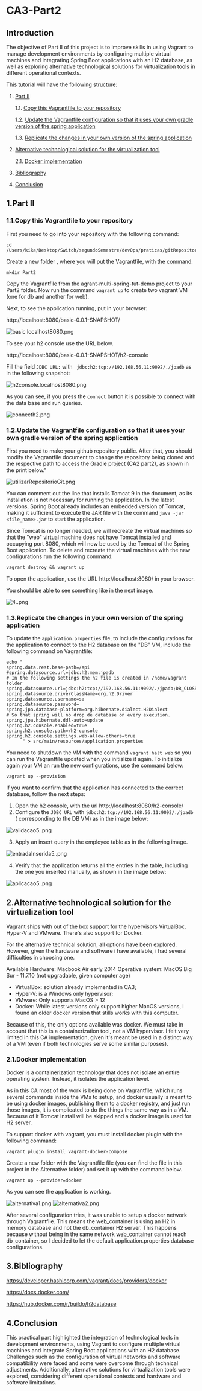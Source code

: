 # CA3-Part2


## Introduction
The objective of Part II of this project is to improve skills in using Vagrant to manage development environments by configuring multiple virtual machines and integrating Spring Boot applications with an H2 database, as well as exploring alternative technological solutions for virtualization tools in different operational contexts.

This tutorial will have the following structure:
1. [Part II](#1part-ii)

   1.1. [Copy this Vagrantfile to your repository](#11copy-this-vagrantfile-to-your-repository)

   1.2. [Update the Vagrantfile configuration so that it uses your own gradle version of the spring application](#12update-the-vagrantfile-configuration-so-that-it-uses-your-own-gradle-version-of-the-spring-application)
   
    1.3. [Replicate the changes in your own version of the spring application](#13replicate-the-changes-in-your-own-version-of-the-spring-application)
2. [Alternative technological solution for the virtualization tool](#2alternative-technological-solution-for-the-virtualization-tool)

   2.1. [Docker implementation](#21docker-implementation)
3. [Bibliography](#3bibliography)
4. [Conclusion](#4conclusion)

## 1.Part II

### 1.1.Copy this Vagrantfile to your repository

First you need to go into your repository with the following command:

```
cd /Users/kika/Desktop/Switch/segundoSemestre/devOps/praticas/gitRepositorio/CA3
```

Create a new folder , where you will put the Vagrantfile, with the command:

```
mkdir Part2
```

Copy the Vagrantfile from the agrant-multi-spring-tut-demo project to your Part2 folder.
Now run the command ```vagrant up``` to create two vagrant VM (one for db and another for web).

Next, to see the application running, put in your browser:

http://localhost:8080/basic-0.0.1-SNAPSHOT/

![basic localhost8080.png](basic%20localhost8080.png)

To see your h2 console use the URL below.

http://localhost:8080/basic-0.0.1-SNAPSHOT/h2-console

Fill the field `JDBC URL:` with  ` jdbc:h2:tcp://192.168.56.11:9092/./jpadb` as in the following snapshot:

![h2console.localhost8080.png](h2console.localhost8080.png)

As you can see, if you press the `connect` button it is possible to connect with the data base and run queries.

![connecth2.png](connecth2.png)

### 1.2.Update the Vagrantfile configuration so that it uses your own gradle version of the spring application

First you need to make your github repository public.
After that, you should modify the Vagrantfile document to change the repository being cloned and the respective path to access the Gradle project (CA2 part2), as shown in the print below."

![utilizarRepositorioGit.png](utilizarRepositorioGit.png)

You can comment out the line that installs Tomcat 9 in the document, as its installation is not necessary for running the application. In the latest versions, Spring Boot already includes an embedded version of Tomcat, making it sufficient to execute the JAR file with the command `java -jar <file_name>.jar` to start the application.

Since Tomcat is no longer needed, we will recreate the virtual machines so that the "web" virtual machine does not have Tomcat installed and occupying port 8080, which will now be used by the Tomcat of the Spring Boot application.
To delete and recreate the virtual machines with the new configurations run the following command:

```
vagrant destroy && vagrant up
```

To open the application, use the URL http://localhost:8080/ in your browser.

You should be able to see something like in the next image.

![4..png](4..png)

### 1.3.Replicate the changes in your own version of the spring application

To update the `application.properties` file, to include the configurations for the application to connect to the H2 database on the "DB" VM, include the following command on Vagrantfile:

```properties
echo "
spring.data.rest.base-path=/api
#spring.datasource.url=jdbc:h2:mem:jpadb
# In the following settings the h2 file is created in /home/vagrant folder
spring.datasource.url=jdbc:h2:tcp://192.168.56.11:9092/./jpadb;DB_CLOSE_DELAY=-1;DB_CLOSE_ON_EXIT=FALSE
spring.datasource.driverClassName=org.h2.Driver
spring.datasource.username=sa
spring.datasource.password=
spring.jpa.database-platform=org.hibernate.dialect.H2Dialect
# So that spring will no drop de database on every execution.
spring.jpa.hibernate.ddl-auto=update
spring.h2.console.enabled=true
spring.h2.console.path=/h2-console
spring.h2.console.settings.web-allow-others=true
      " > src/main/resources/application.properties
```

You need to shutdown the VM with the command `vagrant halt web` so you can run the Vagrantfile updated when you initialize it again.
To initialize again your VM an run the new configurations, use the command below:

```
vagrant up --provision
```

If you want to confirm that the application has connected to the correct database, follow the next steps:

1. Open the h2 console, with the url http://localhost:8080/h2-console/
2. Configure the `JDBC URL` with `jdbc:h2:tcp://192.168.56.11:9092/./jpadb` ( corresponding to the DB VM) as in the image below:

![validacao5..png](validacao5..png)

3. Apply an insert query in the employee table as in the following image.

![entradaInserida5..png](entradaInserida5..png)

4. Verify that the application returns all the entries in the table, including the one you inserted manually, as shown in the image below:

![aplicacao5..png](aplicacao5..png)



## 2.Alternative technological solution for the virtualization tool

Vagrant ships with out of the box support for the hypervisors VirtualBox, Hyper-V and VMware. There's also support for Docker.

For the alternative technical solution, all options have been explored. However, given the hardware and software i have available, i had several difficulties in choosing one.

Available Hardware: Macbook Air early 2014
Operative system: MacOS Big Sur - 11.7.10 (not upgradable, given computer age)


- VirtualBox: solution already implemented in CA3;
- Hyper-V: is a Windows only hypervisor;
- VMware: Only supports MacOS > 12
- Docker: While latest versions only support higher MacOS versions, I found an older docker version that stills works with this computer.

Because of this, the only options available was docker. We must take in account that this is a containerization tool, not a VM hypervisor. I felt very limited in this CA implementation, given it's meant be used in a distinct way of a VM (even if both technologies serve some similar purposes).

### 2.1.Docker implementation

Docker is a containerization technology that does not isolate an entire operating system. Instead, it isolates the application level.

As in this CA most of the work is being done on Vagrantfile, which runs several commands inside the VMs to setup, and docker usually is meant to be using docker images, publishing them to a docker registry, and just run those images, it is complicated to do the things the same way as in a VM.
Because of it Tomcat install will be skipped and a docker image is used for H2 server.

To support docker with vagrant, you must install docker plugin with the following command:

```
vagrant plugin install vagrant-docker-compose
```

Create a new folder with the Vagrantfile file (you can find the file in this project in the Alternative folder) and set it up with the command below.

````
vagrant up --provider=docker
````

As you can see the application is working.

![alternativa1.png](alternativa1.png)
![alternativa2.png](alternativa2.png)

After several configuration tries, it was unable to setup a docker network through Vagrantfile. This means the web_container is using an H2 in memory database and not the db_container H2 server. This happens because without being in the same network web_container cannot reach db_container, so I decided to let the default application.properties database configurations.

## 3.Bibliography

https://developer.hashicorp.com/vagrant/docs/providers/docker

https://docs.docker.com/

https://hub.docker.com/r/buildo/h2database


## 4.Conclusion

This practical part highlighted the integration of technological tools in development environments, using Vagrant to configure multiple virtual machines and integrate Spring Boot applications with an H2 database. Challenges such as the configuration of virtual networks and software compatibility were faced and some were overcome through technical adjustments. Additionally, alternative solutions for virtualization tools were explored, considering different operational contexts and hardware and software limitations.